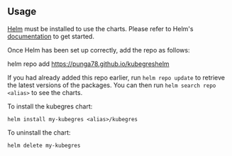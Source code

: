 ## Usage

[Helm](https://helm.sh) must be installed to use the charts.  Please refer to
Helm's [documentation](https://helm.sh/docs) to get started.

Once Helm has been set up correctly, add the repo as follows:

  helm repo add <alias> https://punga78.github.io/kubegreshelm

If you had already added this repo earlier, run `helm repo update` to retrieve
the latest versions of the packages.  You can then run `helm search repo
<alias>` to see the charts.

To install the kubegres chart:

    helm install my-kubegres <alias>/kubegres

To uninstall the chart:

    helm delete my-kubegres